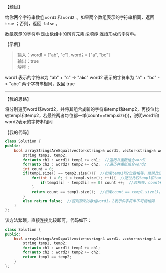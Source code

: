 【题目】

给你两个字符串数组 `word1` 和 `word2 `。如果两个数组表示的字符串相同，返回 `true` ；否则，返回` false` 。

数组表示的字符串 是由数组中的所有元素 按顺序 连接形成的字符串。

【示例】

>输入：word1 = ["ab", "c"], word2 = ["a", "bc"]  
输出：true  
解释：

word1 表示的字符串为 "ab" + "c" -> "abc"
word2 表示的字符串为 "a" + "bc" -> "abc"
两个字符串相同，返回 true

---

【我的思路】

将分别遍历word1和word2，并将其组合成新的字符串temp1和temp2，再按位比较temp1和temp2，若最终两者每位都一样(count==temp.size())，说明word1和word2表示的字符串相同

【我的代码】

```c++
class Solution {
public:
    bool arrayStringsAreEqual(vector<string>& word1, vector<string>& word2) {
        string temp1, temp2;
        for(auto ch1 : word1) temp1 += ch1;  //遍历并重新组合word1
        for(auto ch2 : word2) temp2 += ch2;  //遍历并重新组合word2
        int count = 0;
        if(temp1.size() == temp2.size()){  //如果temp1和2位数相等，继续比较
            for(int i = 0; i < temp1.size(); ++i){  //逐位比较temp1和temp2
                if(temp1[i] - temp2[i] == 0) count ++;  //若相等，count++
            }
            return count == temp1.size();  //如果count == temp1.size()，说明word1，2表示的字符串相同
        }
        else return false;  //否则原来的数组word1，2表示的字符串不可能相同
    }
};
```

该方法繁琐，直接连接比较即可，代码如下：

```c++
class Solution {
public:
    bool arrayStringsAreEqual(vector<string>& word1, vector<string>& word2) {
        string temp1, temp2;
        for(auto ch1 : word1) temp1 += ch1;
        for(auto ch2 : word2) temp2 += ch2;
        return temp1 == temp2;
    }
};
```

